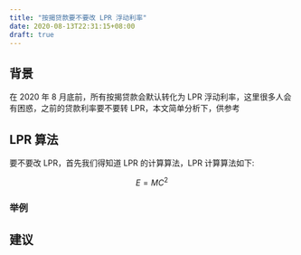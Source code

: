 ```yaml
---
title: "按揭贷款要不要改 LPR 浮动利率"
date: 2020-08-13T22:31:15+08:00
draft: true
---
```


## 背景
在 2020 年 8 月底前，所有按揭贷款会默认转化为 LPR 浮动利率，这里很多人会有困惑，之前的贷款利率要不要转 LPR，本文简单分析下，供参考

## LPR 算法
要不要改 LPR，首先我们得知道 LPR 的计算算法，LPR 计算算法如下:

$$ E = MC^2 $$

### 举例
## 建议
